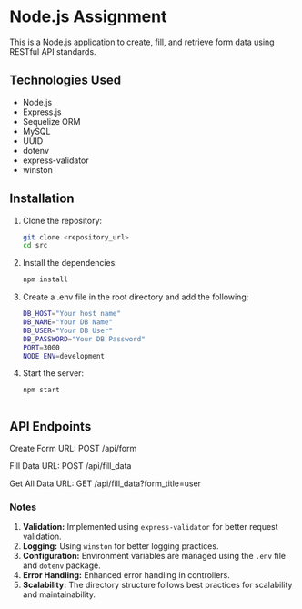 # Node.js Assignment

This is a Node.js application to create, fill, and retrieve form data using RESTful API standards.

## Technologies Used
- Node.js
- Express.js
- Sequelize ORM
- MySQL
- UUID
- dotenv
- express-validator
- winston

## Installation

1. Clone the repository:
   ```sh
   git clone <repository_url>
   cd src

2. Install the dependencies:
     ```sh
    npm install

3. Create a .env file in the root directory and add the following:

     ```sh
    DB_HOST="Your host name"
    DB_NAME="Your DB Name"
    DB_USER="Your DB User"
    DB_PASSWORD="Your DB Password"
    PORT=3000
    NODE_ENV=development

4. Start the server:
     ```sh
    npm start



## API Endpoints

Create Form
URL: POST /api/form



Fill Data
URL: POST /api/fill_data


Get All Data
URL: GET /api/fill_data?form_title=user


### Notes
1. **Validation:** Implemented using `express-validator` for better request validation.
2. **Logging:** Using `winston` for better logging practices.
3. **Configuration:** Environment variables are managed using the `.env` file and `dotenv` package.
4. **Error Handling:** Enhanced error handling in controllers.
5. **Scalability:** The directory structure follows best practices for scalability and maintainability.





